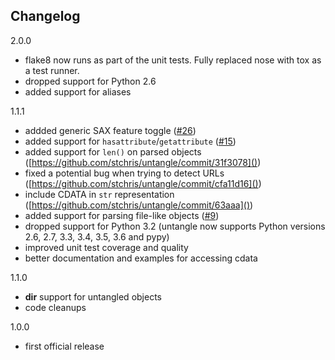 Changelog
---------

2.0.0
- flake8 now runs as part of the unit tests. Fully replaced nose with tox as a test runner.
- dropped support for Python 2.6
- added support for aliases

1.1.1
- addded generic SAX feature toggle ([#26](https://github.com/stchris/untangle/pull/26))
- added support for `hasattribute`/`getattribute` ([#15](https://github.com/stchris/untangle/pull/15))
- added support for `len()` on parsed objects ([https://github.com/stchris/untangle/commit/31f3078]())
- fixed a potential bug when trying to detect URLs ([https://github.com/stchris/untangle/commit/cfa11d16]())
- include CDATA in `str` representation ([https://github.com/stchris/untangle/commit/63aaa]())
- added support for parsing file-like objects ([#9](https://github.com/stchris/untangle/issues/9))
- dropped support for Python 3.2 (untangle now supports Python versions 2.6, 2.7, 3.3, 3.4, 3.5, 3.6 and pypy)
- improved unit test coverage and quality
- better documentation and examples for accessing cdata

1.1.0
- __dir__ support for untangled objects
- code cleanups

1.0.0
- first official release


